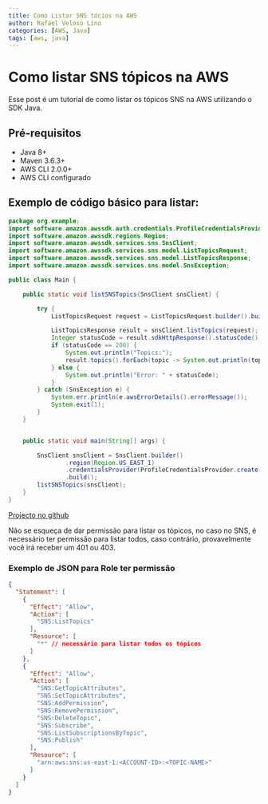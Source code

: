 ```yaml
---
title: Como Listar SNS tócios na AWS
author: Rafael Veloso Lino
categories: [AWS, Java]
tags: [aws, java]
---
```


<h1>Como listar SNS tópicos na AWS</h1>

Esse post é um tutorial de como listar os tópicos SNS na AWS utilizando o SDK Java.

<h2>Pré-requisitos</h2>

- Java 8+
- Maven 3.6.3+
- AWS CLI 2.0.0+
- AWS CLI configurado

<h2>Exemplo de código básico para listar:</h2>

```java
package org.example;
import software.amazon.awssdk.auth.credentials.ProfileCredentialsProvider;
import software.amazon.awssdk.regions.Region;
import software.amazon.awssdk.services.sns.SnsClient;
import software.amazon.awssdk.services.sns.model.ListTopicsRequest;
import software.amazon.awssdk.services.sns.model.ListTopicsResponse;
import software.amazon.awssdk.services.sns.model.SnsException;

public class Main {

    public static void listSNSTopics(SnsClient snsClient) {

        try {
            ListTopicsRequest request = ListTopicsRequest.builder().build();

            ListTopicsResponse result = snsClient.listTopics(request);
            Integer statusCode = result.sdkHttpResponse().statusCode();
            if (statusCode == 200) {
                System.out.println("Topics:");
                result.topics().forEach(topic -> System.out.println(topic.topicArn()));
            } else {
                System.out.println("Error: " + statusCode);
            }
        } catch (SnsException e) {
            System.err.println(e.awsErrorDetails().errorMessage());
            System.exit(1);
        }
    }


    public static void main(String[] args) {

        SnsClient snsClient = SnsClient.builder()
                .region(Region.US_EAST_1)
                .credentialsProvider(ProfileCredentialsProvider.create())
                .build();
        listSNSTopics(snsClient);
    }
}
```

<a href="https://github.com/Rafaellinos/aws-list-topics">Projecto no github</a>

<p>Não se esqueça de dar permissão para listar os tópicos, no caso no SNS, é necessário ter permissão para listar 
todos, caso contrário, provavelmente você irá receber um 401 ou 403.</p>

<h3>Exemplo de JSON para Role ter permissão </h3>

```json
{
  "Statement": [
    {
      "Effect": "Allow",
      "Action": [
        "SNS:ListTopics"
      ],
      "Resource": [
        "*" // necessário para listar todos os tópicos
      ]
    },
    {
      "Effect": "Allow",
      "Action": [
        "SNS:GetTopicAttributes",
        "SNS:SetTopicAttributes",
        "SNS:AddPermission",
        "SNS:RemovePermission",
        "SNS:DeleteTopic",
        "SNS:Subscribe",
        "SNS:ListSubscriptionsByTopic",
        "SNS:Publish"
      ],
      "Resource": [
        "arn:aws:sns:us-east-1:<ACCOUNT-ID>:<TOPIC-NAME>"
      ]
    }
  ]
}
```
